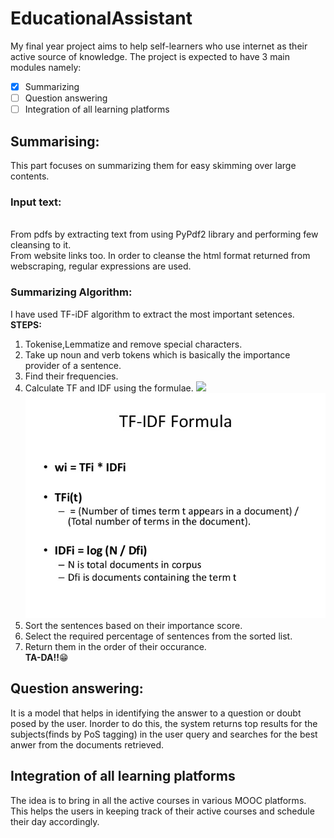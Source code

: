 # EducationalAssistant
My final year project aims to help self-learners who use internet as their active source of knowledge. The project is expected to have 3 main modules namely:
- [x] Summarizing
- [ ] Question answering
- [ ] Integration of all learning platforms

## Summarising:
This part focuses on summarizing them for easy skimming over large contents.
### Input text:
<br>From pdfs by extracting text from using PyPdf2 library and performing few cleansing to it.
<br>From website links too. In order to cleanse the html format returned from webscraping, regular expressions are used.
### Summarizing Algorithm:
I have used TF-iDF algorithm to extract the most important setences.
<br>**STEPS:**
1. Tokenise,Lemmatize and remove special characters.
2. Take up noun and verb tokens which is basically the importance provider of a sentence.
3. Find their frequencies.
4. Calculate TF and IDF using the formulae.
![](/tfidf.png)
![](https://github.com/AthiraKarthe/EducationAssistant/blob/master/tfidf.jpg)
5. Sort the sentences based on their importance score.
6. Select the required percentage  of sentences from the sorted list.
7. Return them in the order of their occurance.
<br>                                                   **TA-DA!!**:grin:
## Question answering:
It is a model that helps in identifying the answer to a question or doubt posed by the user. Inorder to do this, the system returns top results for the subjects(finds by PoS tagging) in the user query and searches for the best anwer from the documents retrieved. 
## Integration of all learning platforms
The idea is to bring in all the active courses in various MOOC platforms. This helps the users in keeping track of their active courses and schedule their day accordingly.
